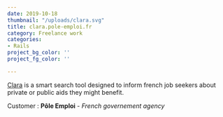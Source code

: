 ```yaml
---
date: 2019-10-18
thumbnail: "/uploads/clara.svg"
title: clara.pole-emploi.fr
category: Freelance work
categories:
- Rails
project_bg_color: ''
project_fg_color: ''

---
```

[Clara](clara.pole-emploi.fr) is a smart search tool designed to inform french job seekers about private or public aids they might benefit.

Customer : **Pôle Emploi** - *French governement agency*